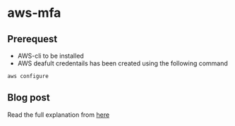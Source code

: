 # aws-mfa

## Prerequest

- AWS-cli to be installed
- AWS deafult credentails has been created using the following command
```
aws configure
```

## Blog post
Read the full explanation from [here](https://www.dailytask.co/task/how-have-i-automated-temporary-mfa-credentials-to-use-aws-cli-ahmed-zidan)

